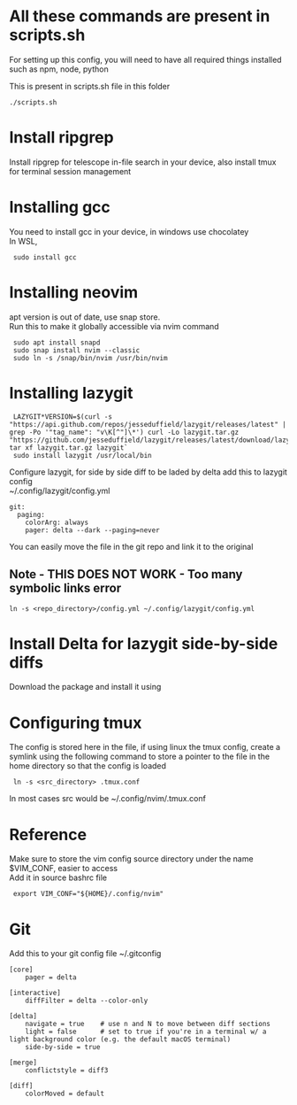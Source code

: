 # All these commands are present in scripts.sh

For setting up this config, you will need to have all required things installed such as npm, node, python

This is present in scripts.sh file in this folder

```
./scripts.sh
```

# Install ripgrep

Install ripgrep for telescope in-file search in your device, also install tmux for terminal session management

# Installing gcc

You need to install gcc in your device, in windows use chocolatey  
In WSL,

```
 sudo install gcc
```

# Installing neovim

apt version is out of date, use snap store.  
Run this to make it globally accessible via nvim command

```
 sudo apt install snapd
 sudo snap install nvim --classic
 sudo ln -s /snap/bin/nvim /usr/bin/nvim
```

# Installing lazygit

```
 LAZYGIT*VERSION=$(curl -s "https://api.github.com/repos/jesseduffield/lazygit/releases/latest" | grep -Po '"tag_name": "v\K[^"]\*') curl -Lo lazygit.tar.gz "https://github.com/jesseduffield/lazygit/releases/latest/download/lazygit*${LAZYGIT_VERSION}\_Linux_x86_64.tar.gz" tar xf lazygit.tar.gz lazygit`
 sudo install lazygit /usr/local/bin
```

Configure lazygit, for side by side diff to be laded by delta add this to lazygit config  
~/.config/lazygit/config.yml

```
git:
  paging:
    colorArg: always
    pager: delta --dark --paging=never
```

You can easily move the file in the git repo and link it to the original

## Note - THIS DOES NOT WORK - Too many symbolic links error

```
ln -s <repo_directory>/config.yml ~/.config/lazygit/config.yml
```

# Install Delta for lazygit side-by-side diffs

Download the package and install it using

# Configuring tmux

The config is stored here in the file, if using linux the tmux config, create a symlink using the following command to store a pointer to the file in the home directory so that the config is loaded

```
 ln -s <src_directory> .tmux.conf
```

In most cases src would be ~/.config/nvim/.tmux.conf

# Reference

Make sure to store the vim config source directory under the name $VIM_CONF, easier to access  
Add it in source bashrc file

```
 export VIM_CONF="${HOME}/.config/nvim"
```

# Git

Add this to your git config file ~/.gitconfig

```
[core]
    pager = delta

[interactive]
    diffFilter = delta --color-only

[delta]
    navigate = true    # use n and N to move between diff sections
    light = false      # set to true if you're in a terminal w/ a light background color (e.g. the default macOS terminal)
    side-by-side = true

[merge]
    conflictstyle = diff3

[diff]
    colorMoved = default
```
